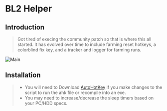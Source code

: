 # BL2 Helper

## Introduction

> Got tired of execing the community patch so that is where this all started. It has evolved over time to include farming reset hotkeys, a colorblind fix key, and a tracker and logger for farming runs. 

![Main](https://i.imgur.com/SXSdEbx.png)

## Installation

>* You will need to Download [AutoHotKey](https://www.autohotkey.com/) if you make changes to the script to run the ahk file or recompile into an exe.
>* You may need to increase/decrease the sleep timers based on your PC/HDD specs.
